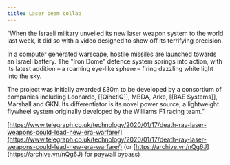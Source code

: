 ```yaml
---
title: Laser beam collab
---
```


“When the Israeli military unveiled its new laser weapon system to the world last week, it did so with a video designed to show off its terrifying precision.

In a computer generated warscape, hostile missiles are launched towards an Israeli battery. The "Iron Dome" defence system springs into action, with its latest addition – a roaming eye-like sphere – firing dazzling white light into the sky.

  

The project was initially awarded £30m to be developed by a consortium of companies including Leonardo, [[QinetiQ]], MBDA, Arke, [[BAE Systems]], Marshall and GKN. Its differentiator is its novel power source, a lightweight flywheel system originally developed by the Williams F1 racing team.”

  
[https://www.telegraph.co.uk/technology/2020/01/17/death-ray-laser-weapons-could-lead-new-era-warfare/](https://www.telegraph.co.uk/technology/2020/01/17/death-ray-laser-weapons-could-lead-new-era-warfare/) (or [https://archive.vn/nQg6J](https://archive.vn/nQg6J) for paywall bypass)